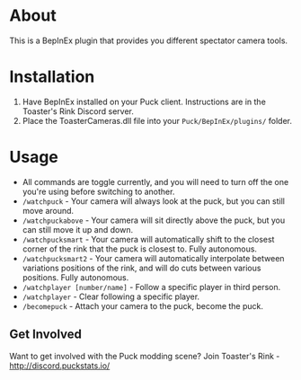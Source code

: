 ﻿# About

This is a BepInEx plugin that provides you different spectator camera tools.

# Installation

1. Have BepInEx installed on your Puck client. Instructions are in the Toaster's Rink Discord server.
2. Place the ToasterCameras.dll file into your `Puck/BepInEx/plugins/` folder.

# Usage

- All commands are toggle currently, and you will need to turn off the one you're using before switching to another.
- `/watchpuck` - Your camera will always look at the puck, but you can still move around.
- `/watchpuckabove` - Your camera will sit directly above the puck, but you can still move it up and down.
- `/watchpucksmart` - Your camera will automatically shift to the closest corner of the rink that the puck is closest to. Fully autonomous.
- `/watchpucksmart2` - Your camera will automatically interpolate between variations positions of the rink, and will do cuts between various positions. Fully autonomous.
- `/watchplayer [number/name]` - Follow a specific player in third person.
- `/watchplayer` - Clear following a specific player.
- `/becomepuck` - Attach your camera to the puck, become the puck.

## Get Involved

Want to get involved with the Puck modding scene? Join Toaster's Rink - http://discord.puckstats.io/

